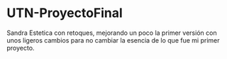# UTN-ProyectoFinal
Sandra Estetica con retoques, mejorando un poco la primer versión con unos ligeros cambios para no cambiar la esencia de lo que fue mi primer proyecto.
